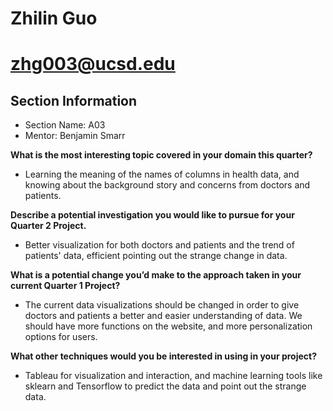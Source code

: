 # Zhilin Guo
# zhg003@ucsd.edu

## Section Information
- Section Name: A03
- Mentor: Benjamin Smarr


**What is the most interesting topic covered in your domain this quarter?**
- Learning the meaning of the names of columns in health data, and knowing about the background story and concerns from doctors and patients.

**Describe a potential investigation you would like to pursue for your Quarter 2 Project.**
- Better visualization for both doctors and patients and the trend of patients' data, efficient pointing out the strange change in data.

**What is a potential change you’d make to the approach taken in your current Quarter 1 Project?**
- The current data visualizations should be changed in order to give doctors and patients a better and easier understanding of data. We should have more functions on the website, and more personalization options for users.

**What other techniques would you be interested in using in your project?**
- Tableau for visualization and interaction, and machine learning tools like sklearn and Tensorflow to predict the data and point out the strange data.
